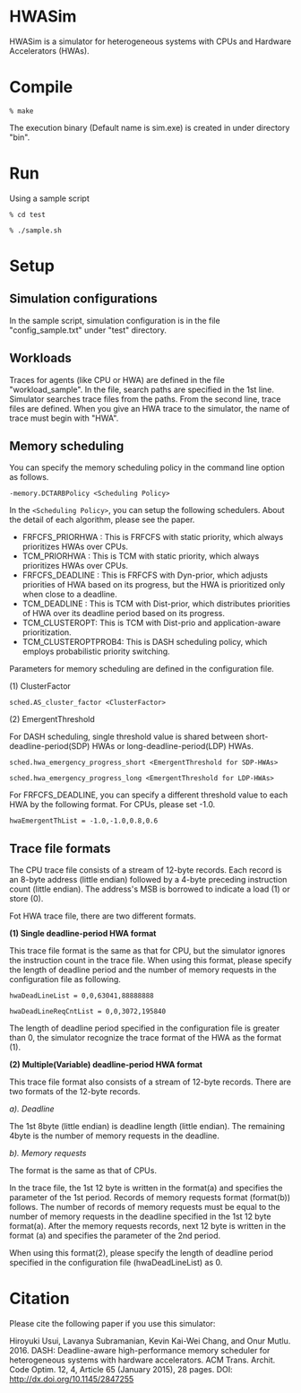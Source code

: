 # HWASim
HWASim is a simulator for heterogeneous systems with CPUs and Hardware Accelerators (HWAs).

# Compile

`% make`

The execution binary (Default name is sim.exe) is created in under directory "bin".

# Run

Using a sample script

`% cd test`

`% ./sample.sh`

# Setup 

## Simulation configurations
In the sample script, simulation configuration is in the file "config_sample.txt" under "test" directory.

## Workloads
Traces for agents (like CPU or HWA) are defined in the file "workload_sample". In the file, search paths are specified in the 1st line. Simulator searches trace files from the paths. From the second line, trace files are defined. When you give an HWA trace to the simulator, the name of trace must begin with "HWA".

## Memory scheduling
You can specify the memory scheduling policy in the command line option as follows.

`-memory.DCTARBPolicy <Scheduling Policy>`

In the `<Scheduling Policy>`, you can setup the following schedulers. About the detail of each algorithm, please see the paper.

* FRFCFS_PRIORHWA : This is FRFCFS with static priority, which always prioritizes HWAs over CPUs.
* TCM_PRIORHWA : This is TCM with static priority, which always prioritizes HWAs over CPUs.
* FRFCFS_DEADLINE : This is FRFCFS with Dyn-prior, which adjusts priorities of HWA based on its progress, but the HWA is prioritized only when close to a deadline.
* TCM_DEADLINE : This is TCM with Dist-prior, which distributes priorities of HWA over its deadline period based on its progress.
* TCM_CLUSTEROPT: This is TCM with Dist-prio and application-aware prioritization.
* TCM_CLUSTEROPTPROB4: This is DASH scheduling policy, which employs probabilistic priority switching.

Parameters for memory scheduling are defined in the configuration file.

(1) ClusterFactor

`sched.AS_cluster_factor <ClusterFactor>`

(2) EmergentThreshold

For DASH scheduling, single threshold value is shared between short-deadline-period(SDP) HWAs or long-deadline-period(LDP) HWAs.

`sched.hwa_emergency_progress_short <EmergentThreshold for SDP-HWAs>`

`sched.hwa_emergency_progress_long <EmergentThreshold for LDP-HWAs>`

For FRFCFS_DEADLINE, you can specify a different threshold value to each HWA by the following format. For CPUs, please set -1.0.

`hwaEmergentThList = -1.0,-1.0,0.8,0.6`

## Trace file formats

The CPU trace file consists of a stream of 12-byte records. Each record is an 8-byte address (little endian) followed by a 4-byte preceding instruction count (little endian). The address's MSB is borrowed to indicate a load (1) or store (0).

Fot HWA trace file, there are two different formats.

__(1) Single deadline-period HWA format__


This trace file format is the same as that for CPU, but the simulator ignores the instruction count in the trace file. When using this format, please specify the length of deadline period and the number of memory requests in the configuration file as following.

`hwaDeadLineList = 0,0,63041,88888888`

`hwaDeadLineReqCntList = 0,0,3072,195840`

The length of deadline period specified in the configuration file is greater than 0, the simulator recognize the trace format of the HWA as the format (1).

__(2) Multiple(Variable) deadline-period HWA format__

This trace file format also consists of a stream of 12-byte records. There are two formats of the 12-byte records.

_a). Deadline_

The 1st 8byte (little endian) is deadline length (little endian). The remaining 4byte is the number of memory requests in the deadline.

_b). Memory requests_

The format is the same as that of CPUs. 

In the trace file, the 1st 12 byte is written in the format(a) and specifies the parameter of the 1st period. Records of memory requests format (format(b)) follows. The number of records of memory requests must be equal to the number of memory requests in the deadline specified in the 1st 12 byte format(a). After the memory requests records, next 12 byte is written in the format (a) and specifies the parameter of the 2nd period.

When using this format(2), please specify the length of deadline period specified in the configuration file (hwaDeadLineList) as 0.

# Citation

Please cite the following paper if you use this simulator:

Hiroyuki Usui, Lavanya Subramanian, Kevin Kai-Wei Chang, and Onur Mutlu. 2016. DASH: Deadline-aware high-performance memory scheduler for heterogeneous systems with hardware accelerators. ACM Trans. Archit. Code Optim. 12, 4, Article 65 (January 2015), 28 pages.
DOI: http://dx.doi.org/10.1145/2847255



 





